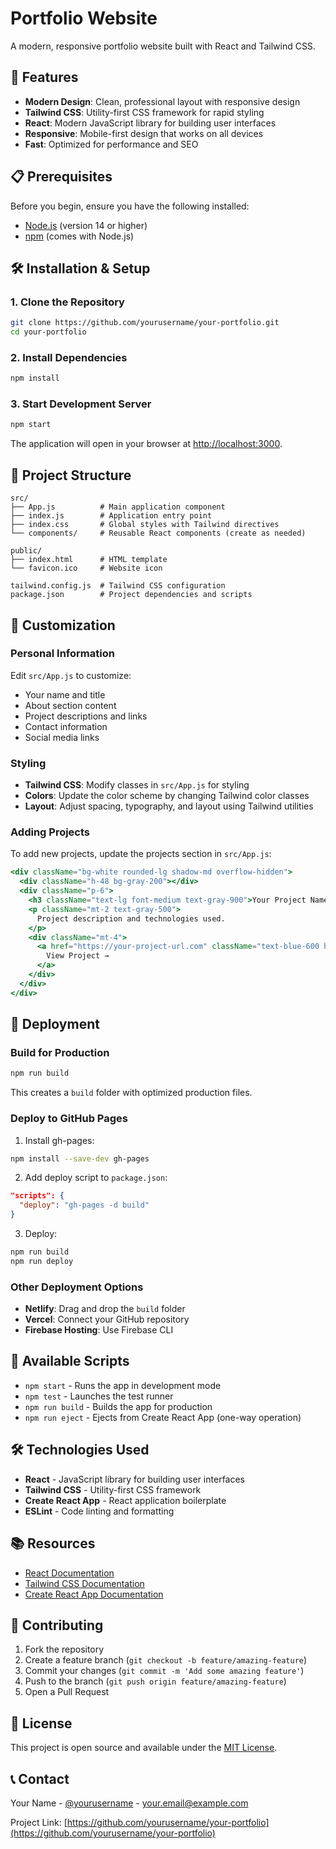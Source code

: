 # Portfolio Website

A modern, responsive portfolio website built with React and Tailwind CSS.

## 🚀 Features

- **Modern Design**: Clean, professional layout with responsive design
- **Tailwind CSS**: Utility-first CSS framework for rapid styling
- **React**: Modern JavaScript library for building user interfaces
- **Responsive**: Mobile-first design that works on all devices
- **Fast**: Optimized for performance and SEO

## 📋 Prerequisites

Before you begin, ensure you have the following installed:
- [Node.js](https://nodejs.org/) (version 14 or higher)
- [npm](https://www.npmjs.com/) (comes with Node.js)

## 🛠️ Installation & Setup

### 1. Clone the Repository
```bash
git clone https://github.com/yourusername/your-portfolio.git
cd your-portfolio
```

### 2. Install Dependencies
```bash
npm install
```

### 3. Start Development Server
```bash
npm start
```

The application will open in your browser at [http://localhost:3000](http://localhost:3000).

## 📁 Project Structure

```
src/
├── App.js          # Main application component
├── index.js        # Application entry point
├── index.css       # Global styles with Tailwind directives
└── components/     # Reusable React components (create as needed)

public/
├── index.html      # HTML template
└── favicon.ico     # Website icon

tailwind.config.js  # Tailwind CSS configuration
package.json        # Project dependencies and scripts
```

## 🎨 Customization

### Personal Information
Edit `src/App.js` to customize:
- Your name and title
- About section content
- Project descriptions and links
- Contact information
- Social media links

### Styling
- **Tailwind CSS**: Modify classes in `src/App.js` for styling
- **Colors**: Update the color scheme by changing Tailwind color classes
- **Layout**: Adjust spacing, typography, and layout using Tailwind utilities

### Adding Projects
To add new projects, update the projects section in `src/App.js`:

```jsx
<div className="bg-white rounded-lg shadow-md overflow-hidden">
  <div className="h-48 bg-gray-200"></div>
  <div className="p-6">
    <h3 className="text-lg font-medium text-gray-900">Your Project Name</h3>
    <p className="mt-2 text-gray-500">
      Project description and technologies used.
    </p>
    <div className="mt-4">
      <a href="https://your-project-url.com" className="text-blue-600 hover:text-blue-500">
        View Project →
      </a>
    </div>
  </div>
</div>
```

## 🚀 Deployment

### Build for Production
```bash
npm run build
```

This creates a `build` folder with optimized production files.

### Deploy to GitHub Pages
1. Install gh-pages:
```bash
npm install --save-dev gh-pages
```

2. Add deploy script to `package.json`:
```json
"scripts": {
  "deploy": "gh-pages -d build"
}
```

3. Deploy:
```bash
npm run build
npm run deploy
```

### Other Deployment Options
- **Netlify**: Drag and drop the `build` folder
- **Vercel**: Connect your GitHub repository
- **Firebase Hosting**: Use Firebase CLI

## 📝 Available Scripts

- `npm start` - Runs the app in development mode
- `npm test` - Launches the test runner
- `npm run build` - Builds the app for production
- `npm run eject` - Ejects from Create React App (one-way operation)

## 🛠️ Technologies Used

- **React** - JavaScript library for building user interfaces
- **Tailwind CSS** - Utility-first CSS framework
- **Create React App** - React application boilerplate
- **ESLint** - Code linting and formatting

## 📚 Resources

- [React Documentation](https://reactjs.org/docs/getting-started.html)
- [Tailwind CSS Documentation](https://tailwindcss.com/docs)
- [Create React App Documentation](https://create-react-app.dev/docs/getting-started/)

## 🤝 Contributing

1. Fork the repository
2. Create a feature branch (`git checkout -b feature/amazing-feature`)
3. Commit your changes (`git commit -m 'Add some amazing feature'`)
4. Push to the branch (`git push origin feature/amazing-feature`)
5. Open a Pull Request

## 📄 License

This project is open source and available under the [MIT License](LICENSE).

## 📞 Contact

Your Name - [@yourusername](https://twitter.com/yourusername) - your.email@example.com

Project Link: [https://github.com/yourusername/your-portfolio](https://github.com/yourusername/your-portfolio)
